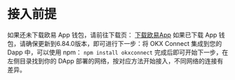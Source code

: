 # 接入前提

如果还未下载欧易 App 钱包，请前往下载页：
[下载欧易App](https://www.okx.com/zh-hans/download)
如果已下载 App 钱包，请确保更新到6.84.0版本，即可进行下一步：将 OKX Connect 集成到您的 Dapp 中，可以使用 npm：
`
npm install okxconnect
`
完成后即可开始下一步，在左侧目录找到你的 DApp 部署的网络，按对应方法开始接入，不同网络的连接有差异。
